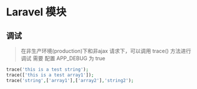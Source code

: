 # Laravel 模块

## 调试

> 在非生产环境(production)下和非ajax 请求下，可以调用 trace() 方法进行调试
> 需要 配置 APP_DEBUG 为 true

```php
trace('this is a test string');
trace(['this is a test array1']);
trace('string',['array1'],['array2'],'string2');
```